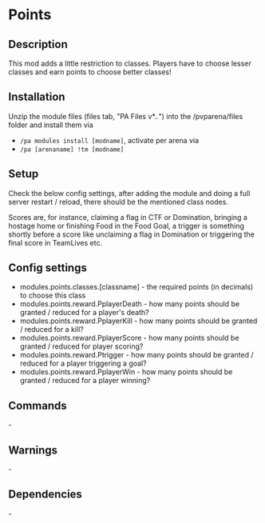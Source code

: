 # Points

## Description

This mod adds a little restriction to classes. Players have to choose lesser classes and earn points to choose better classes!

## Installation

Unzip the module files (files tab, "PA Files v*.*.*") into the /pvparena/files folder and install them via

- `/pa modules install [modname]`, activate per arena via
- `/pa [arenaname] !tm [modname]`

## Setup

Check the below config settings, after adding the module and doing a full server restart / reload, there should be the mentioned class nodes.

Scores are, for instance, claiming a flag in CTF or Domination, bringing a hostage home or finishing Food in the Food Goal, a trigger is something shortly before a score like unclaiming a flag in Domination or triggering the final score in TeamLives etc.

## Config settings

- modules.points.classes.[classname] \- the required points (in decimals) to choose this class
- modules.points.reward.PplayerDeath \- how many points should be granted / reduced for a player's death?
- modules.points.reward.PplayerKill \- how many points should be granted / reduced for a kill?
- modules.points.reward.PplayerScore \- how many points should be granted / reduced for player scoring?
- modules.points.reward.Ptrigger \- how many points should be granted / reduced for a player triggering a goal?
- modules.points.reward.PplayerWin \- how many points should be granted / reduced for a player winning?

## Commands

\-

## Warnings

\-

## Dependencies

\-
